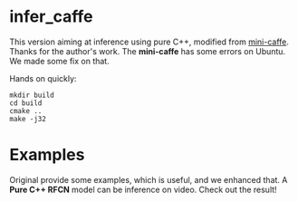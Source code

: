 # infer_caffe

This version aiming at inference using pure C++, modified from [mini-caffe](https://github.com/luoyetx/mini-caffe/). Thanks for the author's work. The **mini-caffe** has some errors on Ubuntu. We made some fix on that. 

Hands on quickly:

```
mkdir build
cd build
cmake ..
make -j32
```



# Examples

Original provide some examples, which is useful, and we enhanced that. A **Pure C++ RFCN** model can be inference on video. Check out the result!